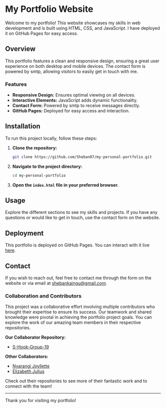# My Portfolio Website

Welcome to my portfolio! This website showcases my skills in web development and is built using HTML, CSS, and JavaScript. I have deployed it on GitHub Pages for easy access. 

## Overview

This portfolio features a clean and responsive design, ensuring a great user experience on both desktop and mobile devices. The contact form is powered by smtp, allowing visitors to easily get in touch with me.

### Features

- **Responsive Design:** Ensures optimal viewing on all devices.
- **Interactive Elements:** JavaScript adds dynamic functionality.
- **Contact Form:** Powered by smtp to receive messages directly.
- **GitHub Pages:** Deployed for easy access and interaction.

## Installation

To run this project locally, follow these steps:

1. **Clone the repository:**

    ```bash
    git clone https://github.com/Sheban07/my-personal-portfolio.git
    ```

2. **Navigate to the project directory:**

    ```bash
    cd my-personal-portfolio
    ```

3. **Open the `index.html` file in your preferred browser.**

## Usage

Explore the different sections to see my skills and projects. If you have any questions or would like to get in touch, use the contact form on the website.

## Deployment

This portfolio is deployed on GitHub Pages. You can interact with it live [here](https://sheban07.github.io/my-personal-portfolio/).

## Contact

If you wish to reach out, feel free to contact me through the form on the website or via email at [shebankaingu@gmail.com](mailto:shebankaingu@gmail.com).

### Collaboration and Contributors

This project was a collaborative effort involving multiple contributors who brought their expertise to ensure its success. Our teamwork and shared knowledge were pivotal in achieving the portfolio project goals. You can explore the work of our amazing team members in their respective repositories.

**Our Collaborator Repository:**
- [S-Hook-Group-19](https://github.com/Sheban07/collaborators-group-19.git)

**Other Collaborators:**
- [Nyarangi Joyllette](https://j-nyarangi.github.io/)
- [Elizabeth Julius](https://muthonijulie.github.io/PLP_portfolio/)

Check out their repositories to see more of their fantastic work and to connect with the team!


---

Thank you for visiting my portfolio!


